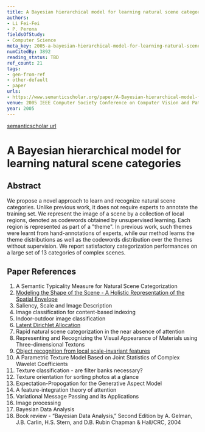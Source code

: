```yaml
---
title: A Bayesian hierarchical model for learning natural scene categories
authors:
- Li Fei-Fei
- P. Perona
fieldsOfStudy:
- Computer Science
meta_key: 2005-a-bayesian-hierarchical-model-for-learning-natural-scene-categories
numCitedBy: 3892
reading_status: TBD
ref_count: 21
tags:
- gen-from-ref
- other-default
- paper
urls:
- https://www.semanticscholar.org/paper/A-Bayesian-hierarchical-model-for-learning-natural-Fei-Fei-Perona/7a2252ccce2b65abc3759149b5c06587cc318e2f?sort=total-citations
venue: 2005 IEEE Computer Society Conference on Computer Vision and Pattern Recognition (CVPR'05)
year: 2005
---
```


[semanticscholar url](https://www.semanticscholar.org/paper/A-Bayesian-hierarchical-model-for-learning-natural-Fei-Fei-Perona/7a2252ccce2b65abc3759149b5c06587cc318e2f?sort=total-citations)

# A Bayesian hierarchical model for learning natural scene categories

## Abstract

We propose a novel approach to learn and recognize natural scene categories. Unlike previous work, it does not require experts to annotate the training set. We represent the image of a scene by a collection of local regions, denoted as codewords obtained by unsupervised learning. Each region is represented as part of a "theme". In previous work, such themes were learnt from hand-annotations of experts, while our method learns the theme distributions as well as the codewords distribution over the themes without supervision. We report satisfactory categorization performances on a large set of 13 categories of complex scenes.

## Paper References

1. A Semantic Typicality Measure for Natural Scene Categorization
2. [Modeling the Shape of the Scene - A Holistic Representation of the Spatial Envelope](2004-modeling-the-shape-of-the-scene-a-holistic-representation-of-the-spatial-envelope)
3. Saliency, Scale and Image Description
4. Image classification for content-based indexing
5. Indoor-outdoor image classification
6. [Latent Dirichlet Allocation](2003-latent-dirichlet-allocation)
7. Rapid natural scene categorization in the near absence of attention
8. Representing and Recognizing the Visual Appearance of Materials using Three-dimensional Textons
9. [Object recognition from local scale-invariant features](1999-object-recognition-from-local-scale-invariant-features)
10. A Parametric Texture Model Based on Joint Statistics of Complex Wavelet Coefficients
11. Texture classification - are filter banks necessary?
12. Texture orientation for sorting photos at a glance
13. Expectation-Propogation for the Generative Aspect Model
14. A feature-integration theory of attention
15. Variational Message Passing and its Applications
16. Image processing
17. Bayesian Data Analysis
18. Book review - “Bayesian Data Analysis,” Second Edition by A. Gelman, J.B. Carlin, H.S. Stern, and D.B. Rubin Chapman & Hall/CRC, 2004
